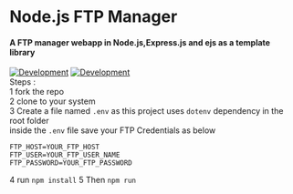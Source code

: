 # Node.js FTP Manager
#### A FTP manager webapp in Node.js,Express.js and ejs as a template library  
[![Development](https://badgen.net/badge/license/APACHE2/blue)]()
[![Development](https://img.shields.io/badge/status-development-red)]()  
Steps :   
1 fork the repo  
2 clone to your system  
3 Create a file named ```.env``` as this project uses ```dotenv``` dependency in the root folder  
  inside the `.env` file save your FTP Credentials as below  
  ```
  FTP_HOST=YOUR_FTP_HOST
  FTP_USER=YOUR_FTP_USER_NAME
  FTP_PASSWORD=YOUR_FTP_PASSWORD
  ```
4 run `npm install`
5 Then `npm run`
